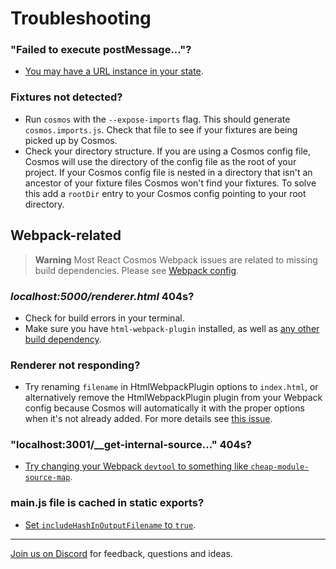 # Troubleshooting

### "Failed to execute postMessage..."?

- [You may have a URL instance in your state](https://github.com/react-cosmos/react-cosmos/issues/1002).

### Fixtures not detected?

- Run `cosmos` with the `--expose-imports` flag. This should generate `cosmos.imports.js`. Check that file to see if your fixtures are being picked up by Cosmos.
- Check your directory structure. If you are using a Cosmos config file, Cosmos will use the directory of the config file as the root of your project. If your Cosmos config file is nested in a directory that isn't an ancestor of your fixture files Cosmos won't find your fixtures. To solve this add a `rootDir` entry to your Cosmos config pointing to your root directory.

## Webpack-related

> **Warning** Most React Cosmos Webpack issues are related to missing build dependencies. Please see [Webpack config](webpack.md#webpack-config).

### _localhost:5000/renderer.html_ 404s?

- Check for build errors in your terminal.
- Make sure you have `html-webpack-plugin` installed, as well as [any other build dependency](webpack.md#webpack-config).

### Renderer not responding?

- Try renaming `filename` in HtmlWebpackPlugin options to `index.html`, or alternatively remove the HtmlWebpackPlugin plugin from your Webpack config because Cosmos will automatically it with the proper options when it's not already added. For more details see [this issue](https://github.com/react-cosmos/react-cosmos/issues/1220).

### "localhost:3001/\_\_get-internal-source..." 404s?

- [Try changing your Webpack `devtool` to something like `cheap-module-source-map`](https://github.com/react-cosmos/react-cosmos/issues/1045#issuecomment-535150617).

### main.js file is cached in static exports?

- [Set `includeHashInOutputFilename` to `true`](webpack.md#output-filename).

---

[Join us on Discord](https://discord.gg/3X95VgfnW5) for feedback, questions and ideas.
